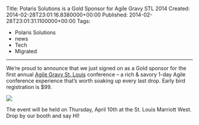 Title: Polaris Solutions is a Gold Sponsor for Agile Gravy STL 2014
Created: 2014-02-28T23:01:16.8380000+00:00
Published: 2014-02-28T23:01:31.1100000+00:00
Tags: 
 - Polaris Solutions
 - news
 - Tech
 - Migrated
---
We’re proud to announce that we just signed on as a Gold sponsor for the first annual [Agile Gravy St. Louis](http://agilegravy.com/) conference – a rich & savory 1-day Agile conference experience that’s worth soaking up every last drop. Early bird registration is $99.

![](/Content/images/2014/Feb/AGLogoSmall1_300x171_1_.png)

The event will be held on Thursday, April 10th at the St. Louis Marriott West. Drop by our booth and say HI!
